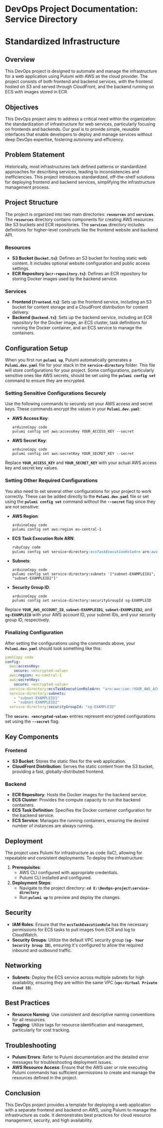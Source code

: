 # DevOps Project Documentation: Service Directory

# Standardized Infrastructure

## **Overview**

This DevOps project is designed to automate and manage the infrastructure for a web application using Pulumi with AWS as the cloud provider. The project consists of both frontend and backend services, with the frontend hosted on S3 and served through CloudFront, and the backend running on ECS with images stored in ECR. 

## Objectives

This DevOps project aims to address a critical need within the organization: the standardization of infrastructure for web services, particularly focusing on frontends and backends. Our goal is to provide simple, reusable interfaces that enable developers to deploy and manage services without deep DevOps expertise, fostering autonomy and efficiency.

## **Problem Statement**

Historically, most infrastructures lack defined patterns or standardized approaches for describing services, leading to inconsistencies and inefficiencies. This project introduces standardized, off-the-shelf solutions for deploying frontend and backend services, simplifying the infrastructure management process.

## **Project Structure**

The project is organized into two main directories: **`resources`** and **`services`**. The **`resources`** directory contains components for creating AWS resources like S3 buckets and ECR repositories. The **`services`** directory includes definitions for higher-level constructs like the frontend website and backend API.

### **Resources**

- **S3 Bucket (`bucket.ts`)**: Defines an S3 bucket for hosting static web content. It includes optional website configuration and public access settings.
- **ECR Repository (`ecr-repository.ts`)**: Defines an ECR repository for storing Docker images used by the backend service.

### **Services**

- **Frontend (`frontend.ts`)**: Sets up the frontend service, including an S3 bucket for content storage and a CloudFront distribution for content delivery.
- **Backend (`backend.ts`)**: Sets up the backend service, including an ECR repository for the Docker image, an ECS cluster, task definitions for running the Docker container, and an ECS service to manage the containers.

## **Configuration Setup**

When you first run **`pulumi up`**, Pulumi automatically generates a **`Pulumi.dev.yaml`** file for your stack in the **`service-directory`** folder. This file will store configurations for your project. Some configurations, particularly sensitive ones like AWS secrets, should be set using the **`pulumi config set`** command to ensure they are encrypted.

### **Setting Sensitive Configurations Securely**

Use the following commands to securely set your AWS access and secret keys. These commands encrypt the values in your **`Pulumi.dev.yaml`**:

- **AWS Access Key**:
    
    ```arduino
    arduinoCopy code
    pulumi config set aws:accessKey YOUR_ACCESS_KEY --secret
    
    ```
    
- **AWS Secret Key**:
    
    ```arduino
    arduinoCopy code
    pulumi config set aws:secretKey YOUR_SECRET_KEY --secret
    
    ```
    

Replace **`YOUR_ACCESS_KEY`** and **`YOUR_SECRET_KEY`** with your actual AWS access key and secret key values.

### **Setting Other Required Configurations**

You also need to set several other configurations for your project to work correctly. These can be added directly to the **`Pulumi.dev.yaml`** file or set using the **`pulumi config set`** command without the **`--secret`** flag since they are not sensitive:

- **AWS Region**:
    
    ```arduino
    arduinoCopy code
    pulumi config set aws:region eu-central-1
    
    ```
    
- **ECS Task Execution Role ARN**:
    
    ```ruby
    rubyCopy code
    pulumi config set service-directory:ecsTaskExecutionRoleArn arn:aws:iam::YOUR_AWS_ACCOUNT_ID:role/ecsTaskExecutionRole
    
    ```
    
- **Subnets**:
    
    ```arduino
    arduinoCopy code
    pulumi config set service-directory:subnets '["subnet-EXAMPLEID1", "subnet-EXAMPLEID2"]'
    
    ```
    
- **Security Group ID**:
    
    ```arduino
    arduinoCopy code
    pulumi config set service-directory:securityGroupId sg-EXAMPLEID
    
    ```
    

Replace **`YOUR_AWS_ACCOUNT_ID`**, **`subnet-EXAMPLEID1`**, **`subnet-EXAMPLEID2`**, and **`sg-EXAMPLEID`** with your AWS account ID, your subnet IDs, and your security group ID, respectively.

### **Finalizing Configuration**

After setting the configurations using the commands above, your **`Pulumi.dev.yaml`** should look something like this:

```yaml
yamlCopy code
config:
  aws:accessKey:
    secure: <encrypted-value>
  aws:region: eu-central-1
  aws:secretKey:
    secure: <encrypted-value>
  service-directory:ecsTaskExecutionRoleArn: "arn:aws:iam::YOUR_AWS_ACCOUNT_ID:role/ecsTaskExecutionRole"
  service-directory:subnets:
    - "subnet-EXAMPLEID1"
    - "subnet-EXAMPLEID2"
  service-directory:securityGroupId: "sg-EXAMPLEID"

```

The **`secure: <encrypted-value>`** entries represent encrypted configurations set using the **`--secret`** flag.

## **Key Components**

### **Frontend**

- **S3 Bucket**: Stores the static files for the web application.
- **CloudFront Distribution**: Serves the static content from the S3 bucket, providing a fast, globally-distributed frontend.

### **Backend**

- **ECR Repository**: Hosts the Docker images for the backend service.
- **ECS Cluster**: Provides the compute capacity to run the backend containers.
- **ECS Task Definition**: Specifies the Docker container configuration for the backend service.
- **ECS Service**: Manages the running containers, ensuring the desired number of instances are always running.

## **Deployment**

The project uses Pulumi for infrastructure as code (IaC), allowing for repeatable and consistent deployments. To deploy the infrastructure:

1. **Prerequisites**:
    - AWS CLI configured with appropriate credentials.
    - Pulumi CLI installed and configured.
2. **Deployment Steps**:
    - Navigate to the project directory: **`cd E:\DevOps-project\service-directory`**
    - Run **`pulumi up`** to preview and deploy the changes.

## **Security**

- **IAM Roles**: Ensure that the **`ecsTaskExecutionRole`** has the necessary permissions for ECS tasks to pull images from ECR and log to CloudWatch.
- **Security Groups**: Utilize the default VPC security group (**`sg- Your Security Group ID`**), ensuring it's configured to allow the required inbound and outbound traffic.

## **Networking**

- **Subnets**: Deploy the ECS service across multiple subnets for high availability, ensuring they are within the same VPC (**`vpc-Virtual Private Cloud ID`**).

## **Best Practices**

- **Resource Naming**: Use consistent and descriptive naming conventions for all resources.
- **Tagging**: Utilize tags for resource identification and management, particularly for cost tracking.

## **Troubleshooting**

- **Pulumi Errors**: Refer to Pulumi documentation and the detailed error messages for troubleshooting deployment issues.
- **AWS Resource Access**: Ensure that the AWS user or role executing Pulumi commands has sufficient permissions to create and manage the resources defined in the project.

## **Conclusion**

This DevOps project provides a template for deploying a web application with a separate frontend and backend on AWS, using Pulumi to manage the infrastructure as code. It demonstrates best practices for cloud resource management, security, and high availability.